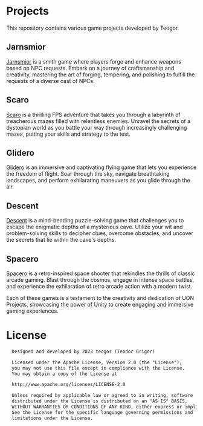 # Projects

This repository contains various game projects developed by Teogor.

## Jarnsmior

[Jarnsmior](https://games.teogor.dev/jarnsmior) is a smith game where players forge and enhance weapons based on NPC requests. Embark on a journey of craftsmanship and creativity, mastering the art of forging, tempering, and polishing to fulfill the requests of a diverse cast of NPCs.

## Scaro

[Scaro](https://games.teogor.dev/scaro) is a thrilling FPS adventure that takes you through a labyrinth of treacherous mazes filled with relentless enemies. Unravel the secrets of a dystopian world as you battle your way through increasingly challenging mazes, putting your skills and strategy to the test.

## Glidero

[Glidero](https://games.teogor.dev/glidero) is an immersive and captivating flying game that lets you experience the freedom of flight. Soar through the sky, navigate breathtaking landscapes, and perform exhilarating maneuvers as you glide through the air.

## Descent

[Descent](https://games.teogor.dev/descent) is a mind-bending puzzle-solving game that challenges you to escape the enigmatic depths of a mysterious cave. Utilize your wit and problem-solving skills to decipher clues, overcome obstacles, and uncover the secrets that lie within the cave's depths.

## Spacero

[Spacero](https://games.teogor.dev/spacero) is a retro-inspired space shooter that rekindles the thrills of classic arcade gaming. Blast through the cosmos, engage in intense space battles, and experience the exhilaration of retro arcade action with a modern twist.

Each of these games is a testament to the creativity and dedication of UON Projects, showcasing the power of Unity to create engaging and immersive gaming experiences.

# License
```xml
  Designed and developed by 2023 teogor (Teodor Grigor)

  Licensed under the Apache License, Version 2.0 (the "License");
  you may not use this file except in compliance with the License.
  You may obtain a copy of the License at

  http://www.apache.org/licenses/LICENSE-2.0

  Unless required by applicable law or agreed to in writing, software
  distributed under the License is distributed on an "AS IS" BASIS,
  WITHOUT WARRANTIES OR CONDITIONS OF ANY KIND, either express or implied.
  See the License for the specific language governing permissions and
  limitations under the License.
```